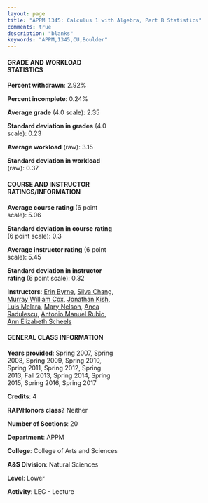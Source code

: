 ```yaml
---
layout: page
title: "APPM 1345: Calculus 1 with Algebra, Part B Statistics"
comments: true
description: "blanks"
keywords: "APPM,1345,CU,Boulder"
---
```

<head>
<script src="https://ajax.googleapis.com/ajax/libs/jquery/2.1.3/jquery.min.js"></script>
<script src="https://dl.dropboxusercontent.com/s/pc42nxpaw1ea4o9/highcharts.js?dl=0"></script>
<!-- <script src="../assets/js/highcharts.js"></script> -->
<style type="text/css">@font-face {
	font-family: "Bebas Neue";
	src: url(https://www.filehosting.org/file/details/544349/BebasNeue Regular.otf) format("opentype");
	}
	h1.Bebas { 
		font-family: "Bebas Neue", Verdana, Tahoma;
	}
</style>
</head>
<body>
	<div id="container" style="float: right; width: 45%; height: 88%; margin-left: 2.5%; margin-right: 2.5%;"></div>
	<script language="JavaScript">
		$(document).ready(function() {
		var chart = {type: 'column'};
		var title = {text: 'Grade Distribution'};
		var xAxis = {categories: ['A','B','C','D','F'],crosshair: true};
		var yAxis = {min: 0,title: {text: 'Percentage'}};
		var tooltip = {headerFormat: '<center><b><span style="font-size:20px">{point.key}</span></b></center>',
		               pointFormat: '<td style="padding:0"><b>{point.y:.1f}%</b></td>',
		               footerFormat: '</table>',shared: true,useHTML: true};
		var plotOptions = {column: {pointPadding: 0.0,borderWidth: 0}};  
		var credits = {enabled: false};var series= [{name: 'Percent',data: [18.85,27.34,35.45,11.26,7.1,]}];
		var json = {};
		json.chart = chart;
		json.title = title;
		json.tooltip = tooltip;
		json.xAxis = xAxis;
		json.yAxis = yAxis;  
		json.series = series;
		json.plotOptions = plotOptions;  
		json.credits = credits;
		$('#container').highcharts(json);
	});
	</script>
</body>
			   
#### GRADE AND WORKLOAD STATISTICS

**Percent withdrawn**: 2.92%

**Percent incomplete**: 0.24%

**Average grade** (4.0 scale): 2.35

**Standard deviation in grades** (4.0 scale): 0.23

**Average workload** (raw): 3.15

**Standard deviation in workload** (raw): 0.37

#### COURSE AND INSTRUCTOR RATINGS/INFORMATION

**Average course rating** (6 point scale): 5.06

**Standard deviation in course rating** (6 point scale): 0.3

**Average instructor rating** (6 point scale): 5.45

**Standard deviation in instructor rating** (6 point scale): 0.32

**Instructors**: <a href='../../instructors/Erin_Byrne'>Erin Byrne</a>, <a href='../../instructors/Silva_Chang'>Silva Chang</a>, <a href='../../instructors/Murray_William_Cox'>Murray William Cox</a>, <a href='../../instructors/Jonathan_Kish'>Jonathan Kish</a>, <a href='../../instructors/Luis_Melara'>Luis Melara</a>, <a href='../../instructors/Mary_Nelson'>Mary Nelson</a>, <a href='../../instructors/Anca_Radulescu'>Anca Radulescu</a>, <a href='../../instructors/Antonio_Manuel_Rubio'>Antonio Manuel Rubio</a>, <a href='../../instructors/Ann_Elizabeth_Scheels'>Ann Elizabeth Scheels</a>

#### GENERAL CLASS INFORMATION

**Years provided**: Spring 2007, Spring 2008, Spring 2009, Spring 2010, Spring 2011, Spring 2012, Spring 2013, Fall 2013, Spring 2014, Spring 2015, Spring 2016, Spring 2017

**Credits**: 4

**RAP/Honors class?** Neither

**Number of Sections**: 20

**Department**: APPM

**College**: College of Arts and Sciences

**A&S Division**: Natural Sciences

**Level**: Lower

**Activity**: LEC - Lecture
